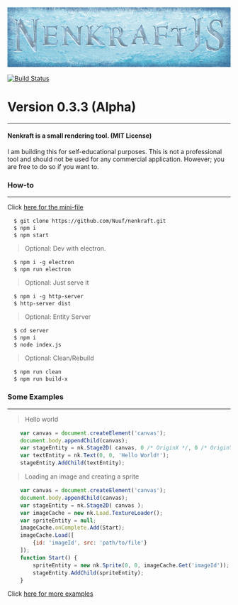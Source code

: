![Nenkraft][logo]

[![Build Status](https://travis-ci.org/Nuuf/nenkraft.svg?branch=master)](https://travis-ci.org/Nuuf/nenkraft)

# Version 0.3.3 (Alpha)
------

#### Nenkraft is a small rendering tool. (MIT License)

I am building this for self-educational purposes. 
This is not a professional tool and should not be used for any commercial application.
However; you are free to do so if you want to.

### How-to
------

Click [here for the mini-file]

```
  $ git clone https://github.com/Nuuf/nenkraft.git
  $ npm i
  $ npm start
```

> Optional: Dev with electron.

```
  $ npm i -g electron
  $ npm run electron
```

> Optional: Just serve it

```
  $ npm i -g http-server
  $ http-server dist
```

> Optional: Entity Server

```
  $ cd server 
  $ npm i
  $ node index.js
```

> Optional: Clean/Rebuild

```
  $ npm run clean
  $ npm run build-x
```


### Some Examples
------

> Hello world

```javascript
    var canvas = document.createElement('canvas');
    document.body.appendChild(canvas);
    var stageEntity = nk.Stage2D( canvas, 0 /* OriginX */, 0 /* OriginY */);
    var textEntity = nk.Text(0, 0, 'Hello World!');
    stageEntity.AddChild(textEntity);
```

> Loading an image and creating a sprite

```javascript
    var canvas = document.createElement('canvas');
    document.body.appendChild(canvas);
    var stageEntity = nk.Stage2D( canvas );
    var imageCache = new nk.Load.TextureLoader();
    var spriteEntity = null;
    imageCache.onComplete.Add(Start);
    imageCache.Load([
        {id: 'imageId', src: 'path/to/file'}
    ]);
    function Start() {
        spriteEntity = new nk.Sprite(0, 0, imageCache.Get('imageId'));
        stageEntity.AddChild(spriteEntity);
    }
```

Click [here for more examples]

[logo]: ./images/nenkraft-banner.png "nenkraft"
[here for more examples]: https://github.com/Nuuf/nenkraft/tree/master/tests/nk-tests
[here for the mini-file]: https://raw.githubusercontent.com/Nuuf/nenkraft/master/dist/nk.min.js